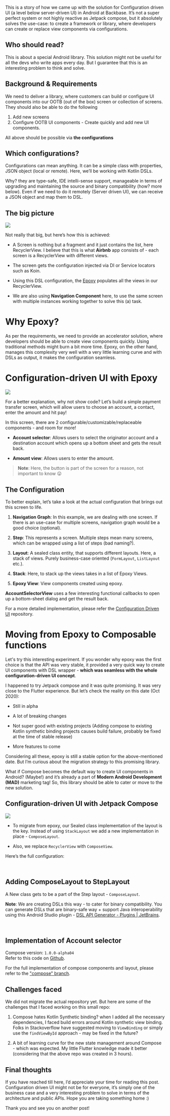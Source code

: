This is a story of how we came up with the solution for Configuration driven UI (a level below server-driven UI) in Android at Backbase. It’s not a super perfect system or not highly reactive as Jetpack compose, but it absolutely solves the use-case: to create a framework or library, where developers can create or replace view components via configurations.

## **Who should read?**

This is about a special Android library. This solution might not be useful for all the devs who write apps every day. But I guarantee that this is an interesting problem to think and solve.

## **Background & Requirements**

We need to deliver a library, where customers can build or configure UI components into our OOTB (out of the box) screen or collection of screens. They should also be able to do the following

1. Add new screens
2. Configure OOTB UI components - Create quickly and add new UI components.

All above should be possible via **the configurations**

## **Which configurations?**

Configurations can mean anything. It can be a simple class with properties, JSON object (local or remote). Here, we’ll be working with Kotlin DSLs.

Why? they are type-safe, IDE intelli-sense support, manageable in terms of upgrading and maintaining the source and binary compatibility (how? more below). Even if we need to do it remotely (Server driven UI), we can receive a JSON object and map them to DSL.

## **The big picture**

![](assets/2_XHya6aMkqGtYUjSAD.png)

Not really that big, but here’s how this is achieved:

* A Screen is nothing but a fragment and it just contains the list, here RecyclerView. I believe that this is what **Airbnb** app consists of - each screen is a RecyclerView with different views.

* The screen gets the configuration injected via DI or Service locators such as Koin.

* Using this DSL configuration, the [Epoxy](https://github.com/airbnb/epoxy) populates all the views in our RecyclerView.

* We are also using **Navigation Component** here, to use the same screen with multiple instances working together to solve this (a) task.

# **Why Epoxy?**

As per the requirements, we need to provide an accelerator solution, where developers should be able to create view components quickly. Using traditional methods might burn a bit more time. Epoxy, on the other hand, manages this complexity very well with a very little learning curve and with DSLs as output, it makes the configuration seamless.

# **Configuration-driven UI with Epoxy**

![](assets/2_TGUBANjniuayIUTIYOPahJN.png)

For a better explanation, why not show code? Let’s build a simple payment transfer screen, which will allow users to choose an account, a contact, enter the amount and hit pay!

In this screen, there are 2 configurable/customizable/replaceable components - and room for more!

* **Account selector**: Allows users to select the originator account and a destination account which opens up a bottom sheet and gets the result back.

* **Amount view**: Allows users to enter the amount.

> **Note**: Here, the button is part of the screen for a reason, not important to know 😛

## **The Configuration**

To better explain, let’s take a look at the actual configuration that brings out this screen to life.

<script src="https://gist.github.com/arthurpalves/cc93e720a57a896b0186dceb177f3886.js"></script>

1. **Navigation Graph**: In this example, we are dealing with one screen. If there is an use-case for multiple screens, navigation graph would be a good choice (optional).

2. **Step**: This represents a screen. Multiple steps mean many screens, which can be wrapped using a list of steps (bad naming?).

3. **Layout**: A sealed class entity, that supports different layouts. Here, a stack of views. Purely business-case oriented (`FormLayout`, `ListLayout` etc.).

4. **Stack**: Here, to stack up the views takes in a list of Epoxy Views.

5. **Epoxy View**: View components created using epoxy.

**AccountSelectorView** uses a few interesting functional callbacks to open up a bottom-sheet dialog and get the result back.

For a more detailed implementation, please refer the [Configuration Driven UI](https://github.com/Hariofspades/configuration-driven-ui) repository.

# **Moving from Epoxy to Composable functions**

Let's try this interesting experiment. If you wonder why epoxy was the first choice is that the API was very stable, it provided a very quick way to create UI components with DSL wrapper - **which was seamless with the whole configuration-driven UI concept**.

I happened to try Jetpack compose and it was quite promising. It was very close to the Flutter experience. But let’s check the reality on this date (Oct 2020):

* Still in alpha

* A lot of breaking changes

* Not super good with existing projects (Adding compose to existing Kotlin synthetic binding projects causes build failure, probably be fixed at the time of stable release)

* More features to come

Considering all these, epoxy is still a stable option for the above-mentioned date. But I’m curious about the migration strategy to this promising library.

What if Compose becomes the default way to create UI components in Android? (Maybe!) and it’s already a part of **Modern Android Development (MAD)** marketing tag! So, this library should be able to cater or move to the new solution.

## **Configuration-driven UI with Jetpack Compose**

![](assets/2_YbhKAUOMxx5167A.png)

* To migrate from epoxy, our Sealed class implementation of the layout is the key. Instead of using `StackLayout` we add a new implementation in place - `ComposeLayout`.

* Also, we replace `RecyclerView` with `ComposeView`.

Here’s the full configuration:

<script src="https://gist.github.com/arthurpalves/e5e9c375e4550dbb8f7ca0dc32e0e86b.js"></script><br/>

## **Adding ComposeLayout to StepLayout**

A New class gets to be a part of the Step layout - `ComposeLayout`.

**Note**: We are creating DSLs this way - to cater for binary compatibility. You can generate DSLs that are binary-safe way + support Java interoperability using this Android Studio plugin - [DSL API Generator - Plugins \| JetBrains](https://plugins.jetbrains.com/plugin/14386-dsl-api-generator).

<script src="https://gist.github.com/arthurpalves/1fa853f9b4c3239a7909578a91b34ba5.js"></script><br/>



## **Implementation of Account selector**

Compose version: `1.0.0-alpha04`<br/>
Refer to this code on [Github](https://github.com/Hariofspades/configuration-driven-ui/blob/compose/app/src/main/java/dev/harivignesh/configuration/ui/compose/ComposeAccountSelector.kt).

<script src="https://gist.github.com/arthurpalves/8bb673bcde450456a28786f58a89e016.js"></script>

For the full implementation of compose components and layout, please refer to the ["compose" branch](https://github.com/Hariofspades/configuration-driven-ui/tree/compose).

## **Challenges faced**

We did not migrate the actual repository yet. But here are some of the challenges that I faced working on this small repo:

1. Compose hates Kotlin Synthetic binding? when I added all the necessary dependencies, I faced build errors around Kotlin synthetic view binding. Folks in Stackoverflow have suggested moving to `ViewBinding` or simply use the `findViewById` approach - may be fixed in the future?

2. A bit of learning curve for the new state management around Compose - which was expected. My little Flutter knowledge made it better (considering that the above repo was created in 3 hours).

## **Final thoughts**

If you have reached till here, I’d appreciate your time for reading this post. Configuration driven UI might not be for everyone, it’s simply one of the business case and a very interesting problem to solve in terms of the architecture and public APIs. Hope you are taking something home :)

Thank you and see you on another post!
